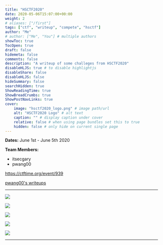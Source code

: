 ```yaml
---
title: "HSCTF2020"
date: 2020-05-06T15:07:00+00:00
weight: 2
# aliases: ["/first"]
tags: ["ctf", "writeup", "compete", "hsctf"]
author: "Me"
# author: ["Me", "You"] # multiple authors
showToc: true
TocOpen: true
draft: false
hidemeta: false
comments: false
description: "A writeup of some challeges from HSCTF2020"
disableHLJS: true # to disable highlightjs
disableShare: false
disableHLJS: false
hideSummary: false
searchHidden: true
ShowReadingTime: true
ShowBreadCrumbs: true
ShowPostNavLinks: true
cover:
    image: "hsctf2020_logo.png" # image path/url
    alt: "HSCTF2020 Logo" # alt text
    caption: "" # display caption under cover
    relative: false # when using page bundles set this to true
    hidden: false # only hide on current single page
---
```


**Dates:**
June 1st - June 5th 2020

**Team Members:**
- itsecgary
- pwang00

https://ctftime.org/event/939

[pwang00's writeups](https://github.com/pwang00/CTF-Writeups/tree/master/2020/hsctf)


---

[<img src="/img/algorithms.png">](https://www.itsecgary.com/alg-prog/hsctf2020)

[<img src="/img/crypto.png">](https://www.itsecgary.com/crypto/hsctf2020)

[<img src="/img/forensics.png">](https://www.itsecgary.com/forensics/hsctf2020)

[<img src="/img/reversing.png">](https://www.itsecgary.com/reversing/hsctf2020)

[<img src="/img/web.png">](https://www.itsecgary.com/webexp/hsctf2020)

---

